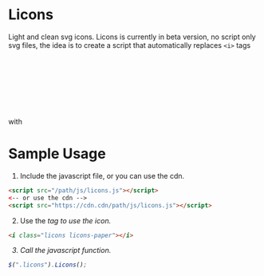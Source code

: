 # Licons
Light and clean svg icons.
Licons is currently in beta version, no script only svg files, the idea is to create a script that automatically replaces `<i>` tags with <svg> from the icon files as follows:

# Sample Usage
1. Include the javascript file, or you can use the cdn.

```html
<script src="/path/js/licons.js"></script>
<-- or use the cdn -->
<script src="https://cdn.cdn/path/js/licons.js"></script>
```

2. Use the <i> tag to use the icon.

```html
<i class="licons licons-paper"></i>
```

3. Call the javascript function.

```javascript
$(".licons").Licons();
```
